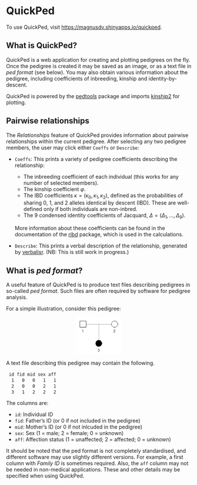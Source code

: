 
<!-- README.md is generated from README.Rmd. Please edit that file -->

# QuickPed

<!-- badges: start -->
<!-- badges: end -->

To use QuickPed, visit <https://magnusdv.shinyapps.io/quickped>.

## What is QuickPed?

QuickPed is a web application for creating and plotting pedigrees on the
fly. Once the pedigree is created it may be saved as an image, or as a
text file in *ped format* (see below). You may also obtain various
information about the pedigree, including coefficients of inbreeding,
kinship and identity-by-descent.

QuickPed is powered by the
[pedtools](https://github.com/magnusdv/pedtools) package and imports
[kinship2](https://CRAN.R-project.org/package=kinship2) for plotting.

## Pairwise relationships

The *Relationships* feature of QuickPed provides information about
pairwise relationships within the current pedigree. After selecting any
two pedigree members, the user may click either `Coeffs` or `Describe`:

-   `Coeffs`: This prints a variety of pedigree coefficients describing
    the relationship:

    -   The inbreeding coefficient of each individual (this works for
        any number of selected members).
    -   The kinship coefficient *φ*.
    -   The IBD coefficients
        *κ* = (*κ*<sub>0</sub>, *κ*<sub>1</sub>, *κ*<sub>2</sub>),
        defined as the probabilities of sharing 0, 1, and 2 alleles
        identical by descent (IBD). These are well-defined only if both
        individuals are non-inbred.
    -   The 9 condensed identity coefficients of Jacquard,
        *Δ* = (*Δ*<sub>1</sub>, ..., *Δ*<sub>9</sub>).

    More information about these coefficients can be found in the
    documentation of the [ribd](https://github.com/magnusdv/ribd)
    package, which is used in the calculations.

-   `Describe`: This prints a verbal description of the relationship,
    generated by [verbalisr](https://github.com/magnusdv/verbalisr).
    (NB: This is still work in progress.)

## What is *ped format*?

A useful feature of QuickPed is to produce text files describing
pedigrees in so-called *ped format*. Such files are often required by
software for pedigree analysis.

For a simple illustration, consider this pedigree:

<img src="README_files/figure-gfm/trio-ped-1.png" width="25%" style="display: block; margin: auto;" />

A text file describing this pedigree may contain the following.

     id fid mid sex aff
      1   0   0   1   1
      2   0   0   2   1
      3   1   2   2   2

The columns are:

-   `id`: Individual ID
-   `fid`: Father’s ID (or 0 if not included in the pedigree)
-   `mid`: Mother’s ID (or 0 if not inlcuded in the pedigree)
-   `sex`: Sex (1 = male; 2 = female; 0 = unknown)
-   `aff`: Affection status (1 = unaffected; 2 = affected; 0 = unknown)

It should be noted that the ped format is not completely standardised,
and different software may use slightly different versions. For example,
a first column with *Family ID* is sometimes required. Also, the `aff`
column may not be needed in non-medical applications. These and other
details may be specified when using QuickPed.
